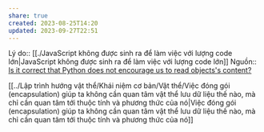 ```yaml
---
share: true
created: 2023-08-25T14:20
updated: 2023-09-27T22:51
---
```

Lý do:: [[./JavaScript không được sinh ra để làm việc với lượng code lớn|JavaScript không được sinh ra để làm việc với lượng code lớn]]
Nguồn:: [Is it correct that Python does not encourage us to read objects's content?](https://langdev.stackexchange.com/q/2966/223)

[[../Lập trình hướng vật thể/Khái niệm cơ bản/Vật thể/Việc đóng gói (encapsulation) giúp ta không cần quan tâm vật thể lưu dữ liệu thế nào, mà chỉ cần quan tâm tới thuộc tính và phương thức của nó|Việc đóng gói (encapsulation) giúp ta không cần quan tâm vật thể lưu dữ liệu thế nào, mà chỉ cần quan tâm tới thuộc tính và phương thức của nó]]

